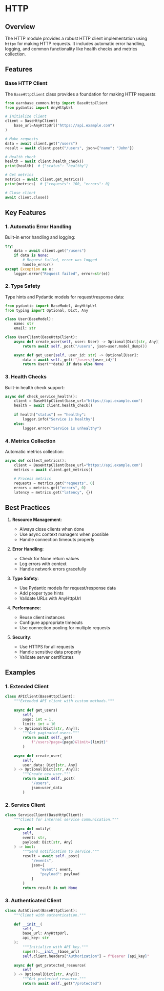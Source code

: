 # HTTP

## Overview

The HTTP module provides a robust HTTP client implementation using `httpx` for making HTTP requests. It includes automatic error handling, logging, and common functionality like health checks and metrics collection.

## Features

### Base HTTP Client

The `BaseHttpClient` class provides a foundation for making HTTP requests:

```python
from earnbase_common.http import BaseHttpClient
from pydantic import AnyHttpUrl

# Initialize client
client = BaseHttpClient(
    base_url=AnyHttpUrl("https://api.example.com")
)

# Make requests
data = await client.get("/users")
result = await client.post("/users", json={"name": "John"})

# Health check
health = await client.health_check()
print(health)  # {"status": "healthy"}

# Get metrics
metrics = await client.get_metrics()
print(metrics)  # {"requests": 100, "errors": 0}

# Close client
await client.close()
```

## Key Features

### 1. Automatic Error Handling

Built-in error handling and logging:

```python
try:
    data = await client.get("/users")
    if data is None:
        # Request failed, error was logged
        handle_error()
except Exception as e:
    logger.error("Request failed", error=str(e))
```

### 2. Type Safety

Type hints and Pydantic models for request/response data:

```python
from pydantic import BaseModel, AnyHttpUrl
from typing import Optional, Dict, Any

class User(BaseModel):
    name: str
    email: str

class UserClient(BaseHttpClient):
    async def create_user(self, user: User) -> Optional[Dict[str, Any]]:
        return await self._post("/users", json=user.model_dump())

    async def get_user(self, user_id: str) -> Optional[User]:
        data = await self._get(f"/users/{user_id}")
        return User(**data) if data else None
```

### 3. Health Checks

Built-in health check support:

```python
async def check_service_health():
    client = BaseHttpClient(base_url="https://api.example.com")
    health = await client.health_check()
    
    if health["status"] == "healthy":
        logger.info("Service is healthy")
    else:
        logger.error("Service is unhealthy")
```

### 4. Metrics Collection

Automatic metrics collection:

```python
async def collect_metrics():
    client = BaseHttpClient(base_url="https://api.example.com")
    metrics = await client.get_metrics()
    
    # Process metrics
    requests = metrics.get("requests", 0)
    errors = metrics.get("errors", 0)
    latency = metrics.get("latency", {})
```

## Best Practices

1. **Resource Management**:
   - Always close clients when done
   - Use async context managers when possible
   - Handle connection timeouts properly

2. **Error Handling**:
   - Check for None return values
   - Log errors with context
   - Handle network errors gracefully

3. **Type Safety**:
   - Use Pydantic models for request/response data
   - Add proper type hints
   - Validate URLs with AnyHttpUrl

4. **Performance**:
   - Reuse client instances
   - Configure appropriate timeouts
   - Use connection pooling for multiple requests

5. **Security**:
   - Use HTTPS for all requests
   - Handle sensitive data properly
   - Validate server certificates

## Examples

### 1. Extended Client

```python
class APIClient(BaseHttpClient):
    """Extended API client with custom methods."""
    
    async def get_users(
        self,
        page: int = 1,
        limit: int = 10
    ) -> Optional[Dict[str, Any]]:
        """Get paginated users."""
        return await self._get(
            f"/users?page={page}&limit={limit}"
        )
    
    async def create_user(
        self,
        user_data: Dict[str, Any]
    ) -> Optional[Dict[str, Any]]:
        """Create new user."""
        return await self._post(
            "/users",
            json=user_data
        )
```

### 2. Service Client

```python
class ServiceClient(BaseHttpClient):
    """Client for internal service communication."""
    
    async def notify(
        self,
        event: str,
        payload: Dict[str, Any]
    ) -> bool:
        """Send notification to service."""
        result = await self._post(
            "/events",
            json={
                "event": event,
                "payload": payload
            }
        )
        return result is not None
```

### 3. Authenticated Client

```python
class AuthClient(BaseHttpClient):
    """Client with authentication."""
    
    def __init__(
        self,
        base_url: AnyHttpUrl,
        api_key: str
    ):
        """Initialize with API key."""
        super().__init__(base_url)
        self.client.headers["Authorization"] = f"Bearer {api_key}"
    
    async def get_protected_resource(
        self
    ) -> Optional[Dict[str, Any]]:
        """Get protected resource."""
        return await self._get("/protected")
```
``` 